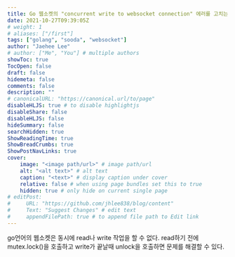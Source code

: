 ```yaml
---
title: Go 웹소켓의 "concurrent write to websocket connection" 에러를 고치는 법
date: 2021-10-27T09:39:05Z
# weight: 1
# aliases: ["/first"]
tags: ["golang", "sooda", "websocket"]
author: "Jaehee Lee"
# author: ["Me", "You"] # multiple authors
showToc: true
TocOpen: false
draft: false
hidemeta: false
comments: false
description: ""
# canonicalURL: "https://canonical.url/to/page"
disableHLJS: true # to disable highlightjs
disableShare: false
disableHLJS: false
hideSummary: false
searchHidden: true
ShowReadingTime: true
ShowBreadCrumbs: true
ShowPostNavLinks: true
cover:
    image: "<image path/url>" # image path/url
    alt: "<alt text>" # alt text
    caption: "<text>" # display caption under cover
    relative: false # when using page bundles set this to true
    hidden: true # only hide on current single page
# editPost:
#     URL: "https://github.com/jhlee838/blog/content"
#     Text: "Suggest Changes" # edit text
#     appendFilePath: true # to append file path to Edit link
---
```



go언어의 웹소켓은 동시에 read나 write 작업을 할 수 없다.
read하기 전에 mutex.lock()을 호출하고 write가 끝날때 unlock을 호출하면 문제를 해결할 수 있다.

